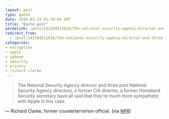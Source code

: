 ```yaml
---
layout: post
type: quote
date: 2016-03-19 01:30:09 GMT
title: "Quote post"
permalink: /post/141284511616/the-national-security-agency-director-and-three
redirect_from: 
  - /post/141284511616/the-national-security-agency-director-and-three
categories:
- encryption
- apple
- iphone
- security
- privacy
- richard clarke
---
```

<blockquote>The National Security Agency director and three past National Security Agency directors, a former CIA director, a former Homeland Security secretary have all said that they're much more sympathetic with Apple in this case.</blockquote>
<p>— Richard Clarke, former counterterrorism official. (via <a href="http://www.npr.org/2016/03/14/470347719/encryption-and-privacy-are-larger-issues-than-fighting-terrorism-clarke-says">NPR</a>)</p>